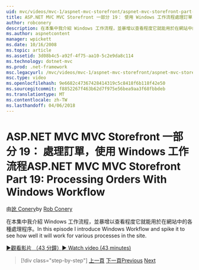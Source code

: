 ```yaml
---
uid: mvc/videos/mvc-1/aspnet-mvc-storefront/aspnet-mvc-storefront-part-19-processing-orders-with-windows-workflow
title: ASP.NET MVC MVC Storefront 一部分 19： 使用 Windows 工作流程處理訂單 |Microsoft 文件
author: robconery
description: 在本集中我介紹 Windows 工作流程，並暴增以查看程度它就能用於在網站中的各種處理程序。
ms.author: aspnetcontent
manager: wpickett
ms.date: 10/16/2008
ms.topic: article
ms.assetid: 3d08b4c5-a92f-4f75-aa10-5c2e9da8c114
ms.technology: dotnet-mvc
ms.prod: .net-framework
msc.legacyurl: /mvc/videos/mvc-1/aspnet-mvc-storefront/aspnet-mvc-storefront-part-19-processing-orders-with-windows-workflow
msc.type: video
ms.openlocfilehash: 9e6682c47367428414319c5c8418f6b118f42e50
ms.sourcegitcommit: f8852267f463b62d7f975e56bea9aa3f68fbbdeb
ms.translationtype: MT
ms.contentlocale: zh-TW
ms.lasthandoff: 04/06/2018
---
```

<a name="aspnet-mvc-mvc-storefront-part-19-processing-orders-with-windows-workflow"></a><span data-ttu-id="db4f4-103">ASP.NET MVC MVC Storefront 一部分 19： 處理訂單，使用 Windows 工作流程</span><span class="sxs-lookup"><span data-stu-id="db4f4-103">ASP.NET MVC MVC Storefront Part 19: Processing Orders With Windows Workflow</span></span>
====================
<span data-ttu-id="db4f4-104">由[訛 Conery](https://github.com/robconery)</span><span class="sxs-lookup"><span data-stu-id="db4f4-104">by [Rob Conery](https://github.com/robconery)</span></span>

<span data-ttu-id="db4f4-105">在本集中我介紹 Windows 工作流程，並暴增以查看程度它就能用於在網站中的各種處理程序。</span><span class="sxs-lookup"><span data-stu-id="db4f4-105">In this episode I introduce Windows Workflow and spike it to see how well it will work for various processes in the site.</span></span>

[<span data-ttu-id="db4f4-106">&#9654;觀看影片 （43 分鐘）</span><span class="sxs-lookup"><span data-stu-id="db4f4-106">&#9654; Watch video (43 minutes)</span></span>](https://channel9.msdn.com/Blogs/ASP-NET-Site-Videos/aspnet-mvc-mvc-storefront-part-19-processing-orders-with-windows-workflow)

> [!div class="step-by-step"]
> <span data-ttu-id="db4f4-107">[上一頁](aspnet-mvc-storefront-part-18-creating-an-experience.md)
> [下一頁](aspnet-mvc-storefront-part-19a-windows-workflow-followup.md)</span><span class="sxs-lookup"><span data-stu-id="db4f4-107">[Previous](aspnet-mvc-storefront-part-18-creating-an-experience.md)
[Next](aspnet-mvc-storefront-part-19a-windows-workflow-followup.md)</span></span>

